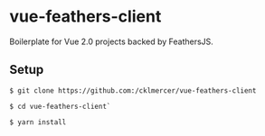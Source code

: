 # vue-feathers-client

Boilerplate for Vue 2.0 projects backed by FeathersJS.

## Setup
```
$ git clone https://github.com:/cklmercer/vue-feathers-client
```
```
$ cd vue-feathers-client`
```
```
$ yarn install
```
